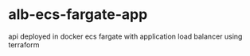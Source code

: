 # alb-ecs-fargate-app
api deployed in docker ecs fargate with application load balancer using terraform
